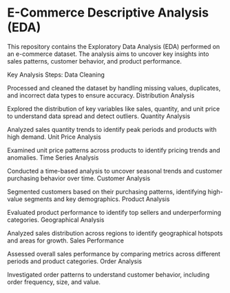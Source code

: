 
# E-Commerce Descriptive Analysis (EDA)
This repository contains the Exploratory Data Analysis (EDA) performed on an e-commerce dataset. The analysis aims 
to uncover key insights into sales patterns, customer behavior, and product performance.

Key Analysis Steps:
Data Cleaning

Processed and cleaned the dataset by handling missing values, duplicates, and incorrect data types to ensure accuracy.
Distribution Analysis

Explored the distribution of key variables like sales, quantity, and unit price to understand data spread and detect outliers.
Quantity Analysis

Analyzed sales quantity trends to identify peak periods and products with high demand.
Unit Price Analysis

Examined unit price patterns across products to identify pricing trends and anomalies.
Time Series Analysis

Conducted a time-based analysis to uncover seasonal trends and customer purchasing behavior over time.
Customer Analysis

Segmented customers based on their purchasing patterns, identifying high-value segments and key demographics.
Product Analysis

Evaluated product performance to identify top sellers and underperforming categories.
Geographical Analysis

Analyzed sales distribution across regions to identify geographical hotspots and areas for growth.
Sales Performance

Assessed overall sales performance by comparing metrics across different periods and product categories.
Order Analysis

Investigated order patterns to understand customer behavior, including order frequency, size, and value.

